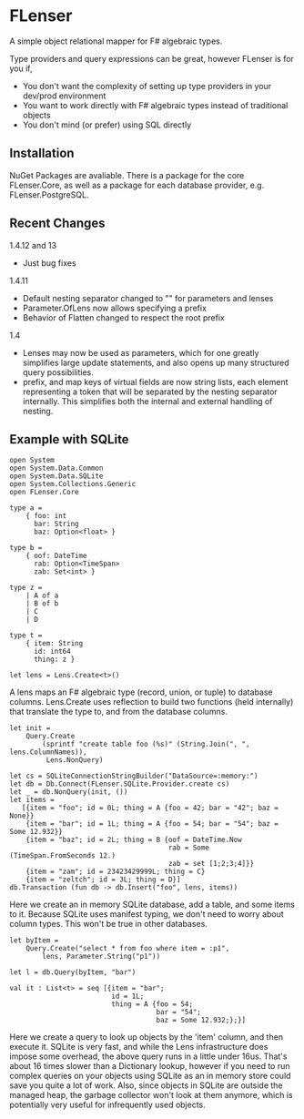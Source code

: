 # FLenser

A simple object relational mapper for F# algebraic types.

Type providers and query expressions can be great, however FLenser is for you if,

* You don't want the complexity of setting up type providers in your dev/prod environment
* You want to work directly with F# algebraic types instead of traditional objects
* You don't mind (or prefer) using SQL directly

## Installation

NuGet Packages are avaliable. There is a package for the core FLenser.Core, as well
as a package for each database provider, e.g. FLenser.PostgreSQL.

## Recent Changes
1.4.12 and 13
* Just bug fixes

1.4.11 
* Default nesting separator changed to "" for parameters and lenses
* Parameter.OfLens now allows specifying a prefix
* Behavior of Flatten changed to respect the root prefix

1.4
* Lenses may now be used as parameters, which for one greatly simplifies large update
statements, and also opens up many structured query possibilities.
* prefix, and map keys of virtual fields are now string lists, each element representing
a token that will be separated by the nesting separator internally. This simplifies both
the internal and external handling of nesting.

## Example with SQLite

    open System
    open System.Data.Common
    open System.Data.SQLite
    open System.Collections.Generic
    open FLenser.Core

    type a = 
        { foo: int
          bar: String
          baz: Option<float> }

    type b = 
        { oof: DateTime
          rab: Option<TimeSpan>
          zab: Set<int> }

    type z =
        | A of a
        | B of b
        | C
        | D

    type t = 
        { item: String
          id: int64
          thing: z }

    let lens = Lens.Create<t>()

A lens maps an F# algebraic type (record, union, or tuple) to database columns. Lens.Create 
uses reflection to build two functions (held internally) that translate the type to, and from 
the database columns.

    let init =
        Query.Create
            (sprintf "create table foo (%s)" (String.Join(", ", lens.ColumnNames)),
             Lens.NonQuery)

    let cs = SQLiteConnectionStringBuilder("DataSource=:memory:")
    let db = Db.Connect(FLenser.SQLite.Provider.create cs)
    let _ = db.NonQuery(init, ())
    let items =
       [{item = "foo"; id = 0L; thing = A {foo = 42; bar = "42"; baz = None}}
        {item = "bar"; id = 1L; thing = A {foo = 54; bar = "54"; baz = Some 12.932}}
        {item = "baz"; id = 2L; thing = B {oof = DateTime.Now
                                           rab = Some (TimeSpan.FromSeconds 12.)
                                           zab = set [1;2;3;4]}}
        {item = "zam"; id = 23423429999L; thing = C}
        {item = "zeltch"; id = 3L; thing = D}]
    db.Transaction (fun db -> db.Insert("foo", lens, items))
    
Here we create an in memory SQLite database, add a table, and some items to it. Because
SQLite uses manifest typing, we don't need to worry about column types. This won't be true
in other databases. 

    let byItem = 
        Query.Create("select * from foo where item = :p1", 
            lens, Parameter.String("p1"))
    
    let l = db.Query(byItem, "bar")

    val it : List<t> = seq [{item = "bar";
                             id = 1L;
                             thing = A {foo = 54;
                                        bar = "54";
                                        baz = Some 12.932;};}]

Here we create a query to look up objects by the 'item' column, and then execute it. SQLite is
very fast, and while the Lens infrastructure does impose some overhead, the above query runs in
a little under 16us. That's about 16 times slower than a Dictionary lookup, however if you need
to run complex queries on your objects using SQLite as an in memory store could save you quite a lot
of work. Also, since objects in SQLite are outside the managed heap, the garbage collector won't
look at them anymore, which is potentially very useful for infrequently used objects.

